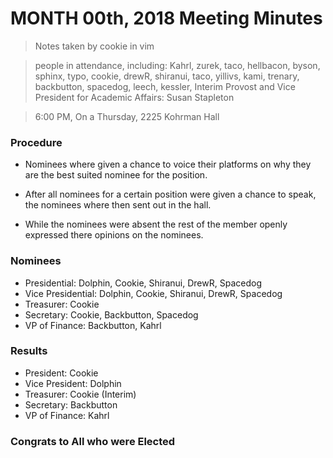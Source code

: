 # MONTH 00th, 2018 Meeting Minutes
> Notes taken by cookie in vim

> people in attendance, including: Kahrl, zurek, taco, hellbacon, byson, sphinx, typo, cookie, drewR, shiranui, taco, yillivs, kami, trenary, backbutton, spacedog, leech, kessler, Interim Provost and Vice President for Academic Affairs: Susan Stapleton 

> 6:00 PM, On a Thursday, 2225 Kohrman Hall

### Procedure

- Nominees where given a chance to voice their platforms on why they are the best suited nominee for the position.

- After all nominees for a certain position were given a chance to speak, the nominees where then sent out in the hall. 

- While the nominees were absent the rest of the member openly expressed there opinions on the nominees. 

### Nominees

- Presidential: Dolphin, Cookie, Shiranui, DrewR, Spacedog
- Vice Presidential: Dolphin, Cookie, Shiranui, DrewR, Spacedog
- Treasurer: Cookie
- Secretary: Cookie, Backbutton, Spacedog
- VP of Finance: Backbutton, Kahrl

### Results

- President: Cookie
- Vice President: Dolphin
- Treasurer: Cookie (Interim)
- Secretary: Backbutton
- VP of Finance: Kahrl

### Congrats to All who were Elected
